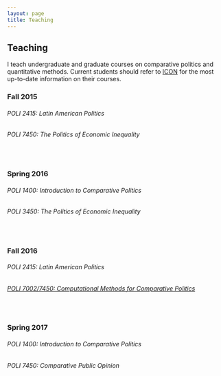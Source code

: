 ```yaml
---
layout: page
title: Teaching
---
```


## Teaching

I teach undergraduate and graduate courses on comparative politics and quantitative methods.  Current students should refer to [ICON]("https://icon.uiowa.edu/") for the most up-to-date information on their courses.

### Fall 2015

###### POLI 2415: Latin American Politics

###### POLI 7450: The Politics of Economic Inequality
<br />

### Spring 2016

###### POLI 1400: Introduction to Comparative Politics

###### POLI 3450: The Politics of Economic Inequality
<br />

### Fall 2016

###### POLI 2415: Latin American Politics

###### [POLI 7002/7450: Computational Methods for Comparative Politics](http://cmcr-class.github.io)
<br />

### Spring 2017

###### POLI 1400: Introduction to Comparative Politics

###### POLI 7450: Comparative Public Opinion
<br />
